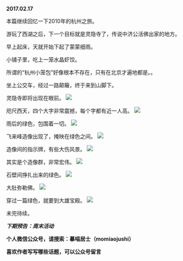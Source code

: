 
          
**2017.02.17**

本篇继续回忆一下2010年的杭州之旅。

游玩了西湖之后，下一个目标就是灵隐寺了，传说中济公活佛出家的地方。

早上起床，天就开始下起了蒙蒙细雨。

小铺子里，吃上一笼水晶虾饺。

所谓的“杭州小笼包”好像根本不存在，只有在北京才遍地都是。。

坐上公交车，经过一路颠簸，终于来到山脚下。

灵隐寺即将出现在眼前。
![](http://upload-images.jianshu.io/upload_images/51001-3eec576f89fdad68.jpg)


咫尺西天，四个大字非常震撼，每个字都有近一人高。
![](http://upload-images.jianshu.io/upload_images/51001-4c50c6b4dfce4e05.jpg)


雨后的绿色，包围着一切。
![](http://upload-images.jianshu.io/upload_images/51001-8d5de0dc92284e27.jpg)


飞来峰造像出现了，掩映在绿色之间。
![](http://upload-images.jianshu.io/upload_images/51001-e581fde8836b9606.jpg)


造像间的指示牌，有些大伤风景。
![](http://upload-images.jianshu.io/upload_images/51001-1234bee9d5c76c3f.jpg)


其实是个造像群，非常宏伟。
![](http://upload-images.jianshu.io/upload_images/51001-2d46faf4d4e2341f.jpg)


石壁间挣扎出来的绿色。
![](http://upload-images.jianshu.io/upload_images/51001-494fffcbeaf11d21.jpg)


大肚弥勒佛。
![](http://upload-images.jianshu.io/upload_images/51001-1fe42836c268bce6.jpg)


穿过一篇绿色，就要到大雄宝殿。
![](http://upload-images.jianshu.io/upload_images/51001-b3b020b7f76bd551.jpg)


未完待续。


***下期预告：周末活动***


**个人微信公众号，请搜索：摹喵居士（momiaojushi）**

**喜欢作者写写哪些话题，可以公众号留言**

        